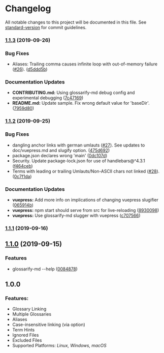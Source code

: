 # Changelog

All notable changes to this project will be documented in this file. See [standard-version](https://github.com/conventional-changelog/standard-version) for commit guidelines.
<!--
## [2.0.0](https://github.com/about-code/glossarify-md/compare/v1.1.3...v2.0.0) (2019-09-30)


### ⚠ BREAKING CHANGES

* **cli:** No `--baseDir` and `--outDir` default values anymore. Asks for explicit values.
* **cli:** Now stops if `--baseDir` and `--outDir` resolve to same directory to prevent overriding sources. Can be ignored with `--force` flag.
* **cli:** CLI options now take precedence over config file options. CLI opts used together with config file opts caused config file opts to become effective.

### Bug Fixes

* **cli:** CLI argument handling and defaults ([c55cee0](https://github.com/about-code/glossarify-md/commit/c55cee0))
* **dev:** Make 'npm run commit-baseline' run tests first, reset git index before commit and include new test artifacts in commit. ([19fd039](https://github.com/about-code/glossarify-md/commit/19fd039))
* Runtime error 'path.absolute is not a function' for 'linking: absolute' and 'baseUrl: ""'. ([538c65d](https://github.com/about-code/glossarify-md/commit/538c65d))


### Documentation Updates

* **CONTRIBUTING.md:** Adapt to restructurings of testsuite ([27be1cf](https://github.com/about-code/glossarify-md/commit/27be1cf))
* **CONTRIBUTING.md:** Explain expect-and-review workflow. Fix Debugging section. ([b57231b](https://github.com/about-code/glossarify-md/commit/b57231b))
* **CONTRIBUTING.md:** Less verbose 'Debugging' section. Show debugging with arbitrary config. ([c670749](https://github.com/about-code/glossarify-md/commit/c670749))
-->

### [1.1.3](https://github.com/about-code/glossarify-md/compare/v1.1.2...v1.1.3) (2019-09-26)


### Bug Fixes

* Aliases: Trailing comma causes infinite loop with out-of-memory failure ([#26](https://github.com/about-code/glossarify-md/issues/26)). ([d5ddd5b](https://github.com/about-code/glossarify-md/commit/d5ddd5b))


### Documentation Updates

* **CONTRIBUTING.md:** Using glossarify-md debug config and experimental debugging ([7c47169](https://github.com/about-code/glossarify-md/commit/7c47169))
* **README.md:** Update sample. Fix wrong default value for 'baseDir'. ([7959d80](https://github.com/about-code/glossarify-md/commit/7959d80))

### [1.1.2](https://github.com/about-code/glossarify-md/compare/v1.1.1...v1.1.2) (2019-09-25)


### Bug Fixes

* dangling anchor links with german umlauts ([#27](https://github.com/about-code/glossarify-md/issues/27)). See updates to doc/vuepress.md and slugify option. ([475d692](https://github.com/about-code/glossarify-md/commit/475d692))
* package.json declares wrong 'main' ([0dc107d](https://github.com/about-code/glossarify-md/commit/0dc107d))
* Security. Update package-lock.json for use of handlebars@^4.3.1 ([f464ceb](https://github.com/about-code/glossarify-md/commit/f464ceb))
* Terms with leading or trailing Umlauts/Non-ASCII chars not linked ([#28](https://github.com/about-code/glossarify-md/issues/28)). ([0c7f1da](https://github.com/about-code/glossarify-md/commit/0c7f1da))


### Documentation Updates

* **vuepress:** Add more info on implications of changing vuepress slugifier ([065914b](https://github.com/about-code/glossarify-md/commit/065914b))
* **vuepress:** npm start should serve from src for live-reloading ([8930098](https://github.com/about-code/glossarify-md/commit/8930098))
* **vuepress:** Use glossarify-md slugger with vuepress ([c707566](https://github.com/about-code/glossarify-md/commit/c707566))

### [1.1.1](https://github.com/about-code/glossarify-md/compare/v1.1.0...v1.1.1) (2019-09-16)

## [1.1.0](https://github.com/about-code/glossarify-md/compare/v1.0.0...v1.1.0) (2019-09-15)


### Features

* glossarify-md --help ([0084878](https://github.com/about-code/glossarify-md/commit/0084878))

## 1.0.0

### Features:

- Glossary Linking
- Multiple Glossaries
- Aliases
- Case-insensitive linking (via option)
- Term Hints
- Ignored Files
- Excluded Files
- Supported Platforms: *Linux, Windows, macOS*
